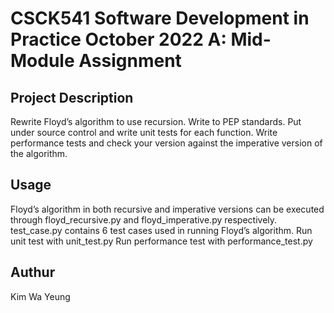 # CSCK541 Software Development in Practice October 2022 A: Mid-Module Assignment

## Project Description
Rewrite Floyd’s algorithm to use recursion.  Write to PEP standards. Put under source control and write unit tests for each function. Write performance tests and check your version against the imperative version of the algorithm.

## Usage
Floyd’s algorithm in both recursive and imperative versions can be executed through floyd_recursive.py and floyd_imperative.py respectively.
test_case.py contains 6 test cases used in running Floyd’s algorithm.
Run unit test with unit_test.py
Run performance test with performance_test.py

## Authur
Kim Wa Yeung
